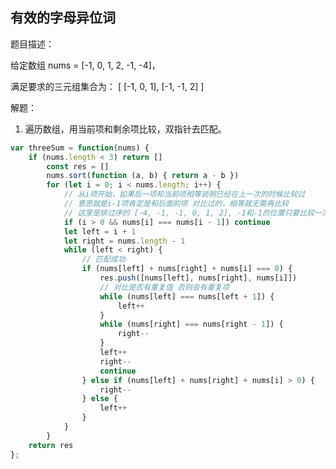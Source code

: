 ## 有效的字母异位词 ##

题目描述：

给定数组 nums = [-1, 0, 1, 2, -1, -4]，

满足要求的三元组集合为：
[
  [-1, 0, 1],
  [-1, -1, 2]
]


解题：

1. 遍历数组，用当前项和剩余项比较，双指针去匹配。
  

```javascript
var threeSum = function(nums) {
    if (nums.length < 3) return []
		const res = []
		nums.sort(function (a, b) { return a - b })
		for (let i = 0; i < nums.length; i++) {
			// 从i项开始，如果后一项和当前项相等说明已经在上一次的时候比较过
			// 意思就是i-1项肯定是和后面的项 对比过的，相等就无需再比较
            // 这里是排过序的 [-4, -1, -1, 0, 1, 2], -1和-1的位置只要比较一次就可以了，不然会重复
			if (i > 0 && nums[i] === nums[i - 1]) continue
			let left = i + 1
			let right = nums.length - 1
			while (left < right) {
				// 匹配成功
                if (nums[left] + nums[right] + nums[i] === 0) {
					res.push([nums[left], nums[right], nums[i]])
					// 对比是否有重复值 否则会有重复项
					while (nums[left] === nums[left + 1]) {
						left++
					}
					while (nums[right] === nums[right - 1]) {
						right--
					}
					left++
					right--
					continue
				} else if (nums[left] + nums[right] + nums[i] > 0) {
					right--
				} else {
					left++
				}
			}
		}
	return res
};
```
